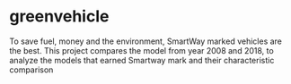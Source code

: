 # greenvehicle
To save fuel, money and the environment, SmartWay marked vehicles are the best. This project compares the model from year 2008 and 2018, to analyze the models that earned Smartway mark and their characteristic comparison  
